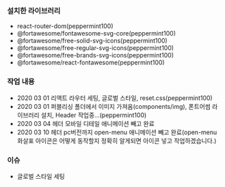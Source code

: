 ### 설치한 라이브러리

- react-router-dom(peppermint100)
- @fortawesome/fontawesome-svg-core(peppermint100)
- @fortawesome/free-solid-svg-icons(peppermint100)
- @fortawesome/free-regular-svg-icons(peppermint100)
- @fortawesome/free-brands-svg-icons(peppermint100)
- @fortawesome/react-fontawesome(peppermint100)

### 작업 내용

- 2020 03 01 리액트 라우터 세팅, 글로벌 스타일, reset.css(peppermint100)
- 2020 03 01 퍼블리싱 폴더에서 이미지 가져옴(components/img), 폰트어썸 라이브러리 설치, Header 작업중...(peppermint100)
- 2020 03 04 헤더 모바일 디테일 애니메이션 빼고 완료
- 2020 03 10 헤더 pc버전까지 open-menu 애니메이션 빼고 완료(open-menu 화살표 아이콘은 어떻게 동작할지 정확히 알게되면 아이콘 넣고 작업하겠습니다.)

### 이슈

- 글로벌 스타일 세팅
